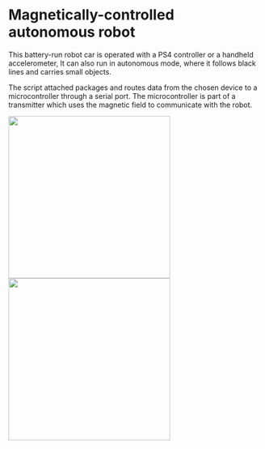 # Magnetically-controlled autonomous robot

This battery-run robot car is operated with a PS4 controller or a handheld accelerometer,
It can also run in autonomous mode, where it follows black lines and carries small objects.

The script attached packages and routes data from the chosen device to a microcontroller through a serial port.
The microcontroller is part of a transmitter which uses the magnetic field to communicate with the robot.


<img src="https://i.imgur.com/LRoTWQF.jpg" width="320"> <img src="https://i.imgur.com/bUQW2AY.jpg" width="320">
